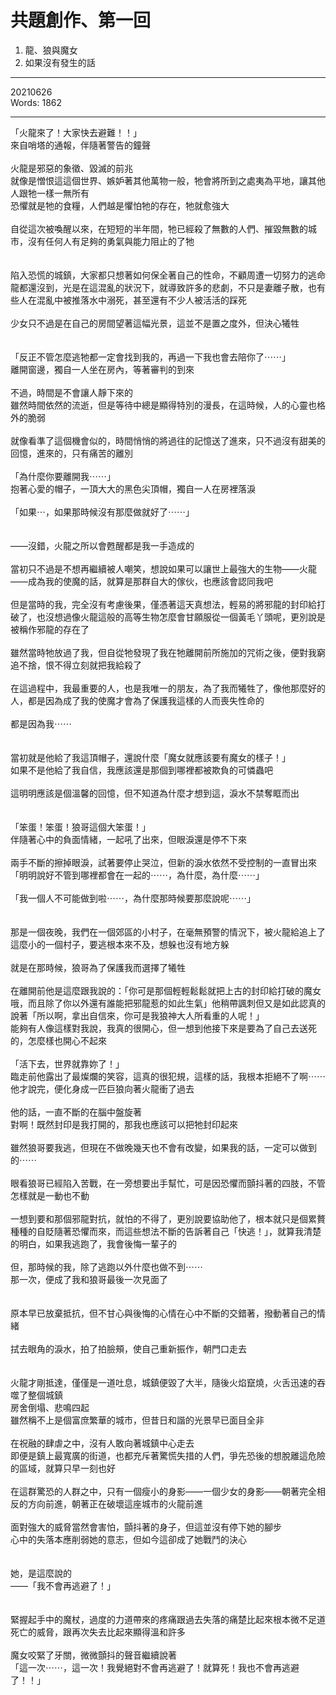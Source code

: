 # 共題創作、第一回
1. 龍、狼與魔女
2. 如果沒有發生的話

___
20210626<br>
Words: 1862

---
「火龍來了！大家快去避難！！」<br>
來自哨塔的通報，伴隨著警告的鐘聲<br>
<br>
火龍是邪惡的象徵、毀滅的前兆<br>
就像是憎恨這這個世界、嫉妒著其他萬物一般，牠會將所到之處夷為平地，讓其他人跟牠一樣一無所有<br>
恐懼就是牠的食糧，人們越是懼怕牠的存在，牠就愈強大<br>
<br>
自從這次被喚醒以來，在短短的半年間，牠已經殺了無數的人們、摧毀無數的城市，沒有任何人有足夠的勇氣與能力阻止的了牠<br>
<br>
<br>
陷入恐慌的城鎮，大家都只想著如何保全著自己的性命，不顧周遭一切努力的逃命<br>
龍都還沒到，光是在這混亂的狀況下，就導致許多的悲劇，不只是妻離子散，也有些人在混亂中被推落水中溺死，甚至還有不少人被活活的踩死<br>
<br>
少女只不過是在自己的房間望著這幅光景，這並不是置之度外，但決心犧牲<br>
<br>
<br>
「反正不管怎麼逃牠都一定會找到我的，再過一下我也會去陪你了⋯⋯」<br>
離開窗邊，獨自一人坐在房內，等著審判的到來<br>
<br>
不過，時間是不會讓人靜下來的<br>
雖然時間依然的流逝，但是等待中總是顯得特別的漫長，在這時候，人的心靈也格外的脆弱<br>
<br>
就像看準了這個機會似的，時間悄悄的將過往的記憶送了進來，只不過沒有甜美的回憶，進來的，只有痛苦的離別<br>
<br>
「為什麼你要離開我⋯⋯」<br>
抱著心愛的帽子，一頂大大的黑色尖頂帽，獨自一人在房裡落淚<br>
<br>
「如果⋯，如果那時候沒有那麼做就好了⋯⋯」<br>
<br>
<br>
——沒錯，火龍之所以會甦醒都是我一手造成的<br>
<br>
當初只不過是不想再繼續被人嘲笑，想說如果可以讓世上最強大的生物——火龍——成為我的使魔的話，就算是那群自大的傢伙，也應該會認同我吧<br>
<br>
但是當時的我，完全沒有考慮後果，僅憑著這天真想法，輕易的將邪龍的封印給打破了，也沒想過像火龍這般的高等生物怎麼會甘願服從一個黃毛丫頭呢，更別說是被稱作邪龍的存在了<br>
<br>
雖然當時牠放過了我，但自從牠發現了我在牠離開前所施加的咒術之後，便對我窮追不捨，恨不得立刻就把我給殺了<br>
<br>
在這過程中，我最重要的人，也是我唯一的朋友，為了我而犧牲了，像他那麼好的人，都是因為成了我的使魔才會為了保護我這樣的人而喪失性命的<br>
<br>
都是因為我⋯⋯<br>
<br>
<br>
當初就是他給了我這頂帽子，還說什麼「魔女就應該要有魔女的樣子！」<br>
如果不是他給了我自信，我應該還是那個到哪裡都被欺負的可憐蟲吧<br>
<br>
這明明應該是個溫馨的回憶，但不知道為什麼才想到這，淚水不禁奪眶而出<br>
<br>
<br>
「笨蛋！笨蛋！狼哥這個大笨蛋！」<br>
伴隨著心中的負面情緒，一起吼了出來，但眼淚還是停不下來<br>
<br>
兩手不斷的擦掉眼淚，試著要停止哭泣，但新的淚水依然不受控制的一直冒出來<br>
「明明說好不管到哪裡都會在一起的⋯⋯，為什麼，為什麼⋯⋯」<br>
<br>
「我一個人不可能做到啦⋯⋯，為什麼那時候要那麼說呢⋯⋯」<br>
<br>
<br>
那是一個夜晚，我們在一個郊區的小村子，在毫無預警的情況下，被火龍給追上了<br>
這麼小的一個村子，要逃根本來不及，想躲也沒有地方躲<br>
<br>
就是在那時候，狼哥為了保護我而選擇了犧牲<br>
<br>
在離開前他是這麼跟我說的：「你可是那個輕輕鬆鬆就把上古的封印給打破的魔女哦，而且除了你以外還有誰能把邪龍惹的如此生氣」他稍帶諷刺但又是如此認真的說著「所以啊，拿出自信來，你可是我狼神大人所看重的人呢！」<br>
能夠有人像這樣對我說，我真的很開心，但一想到他接下來是要為了自己去送死的，怎麼樣也開心不起來<br>
<br>
「活下去，世界就靠妳了！」<br>
臨走前他露出了最燦爛的笑容，這真的很犯規，這樣的話，我根本拒絕不了啊⋯⋯<br>
他才說完，便化身成一匹巨狼向著火龍衝了過去<br>
<br>
他的話，一直不斷的在腦中盤旋著<br>
對啊！既然封印是我打開的，那我也應該可以把牠封印起來<br>
<br>
雖然狼哥要我逃，但現在不做晚幾天也不會有改變，如果我的話，一定可以做到的⋯⋯<br>
<br>
眼看狼哥已經陷入苦戰，在一旁想要出手幫忙，可是因恐懼而顫抖著的四肢，不管怎樣就是一動也不動<br>
<br>
一想到要和那個邪龍對抗，就怕的不得了，更別說要協助他了，根本就只是個累贅<br>
種種的自貶隨著恐懼而來，而這些想法不斷的告訴著自己「快逃！」，就算我清楚的明白，如果我逃跑了，我會後悔一輩子的<br>
<br>
但，那時候的我，除了逃跑以外什麼也做不到⋯⋯<br>
那一次，便成了我和狼哥最後一次見面了<br>
<br>
<br>
原本早已放棄抵抗，但不甘心與後悔的心情在心中不斷的交錯著，撥動著自己的情緒<br>
<br>
拭去眼角的淚水，拍了拍臉頰，使自己重新振作，朝門口走去<br>
<br>
<br>
火龍才剛抵達，僅僅是一道吐息，城鎮便毀了大半，隨後火焰竄燒，火舌迅速的吞噬了整個城鎮<br>
房舍倒塌、悲鳴四起<br>
雖然稱不上是個富庶繁華的城市，但昔日和諧的光景早已面目全非<br>
<br>
在祝融的肆虐之中，沒有人敢向著城鎮中心走去<br>
即便是鎮上最寬廣的街道，也都充斥著驚慌失措的人們，爭先恐後的想脫離這危險的區域，就算只早一刻也好<br>
<br>
在這群驚恐的人群之中，只有一個瘦小的身影——一個少女的身影——朝著完全相反的方向前進，朝著正在破壞這座城市的火龍前進<br>
<br>
面對強大的威脅當然會害怕，顫抖著的身子，但這並沒有停下她的腳步<br>
心中的失落本應削弱她的意志，但如今這卻成了她戰鬥的決心<br>
<br>
<br>
她，是這麼說的<br>
——「我不會再逃避了！」<br>
<br>
<br>
緊握起手中的魔杖，過度的力道帶來的疼痛跟過去失落的痛楚比起來根本微不足道<br>
死亡的威脅，跟再次失去比起來顯得溫和許多<br>
<br>
魔女咬緊了牙關，微微顫抖的聲音繼續說著<br>
「這一次⋯⋯，這一次！我覺絕對不會再逃避了！就算死！我也不會再逃避了！！」<br>

